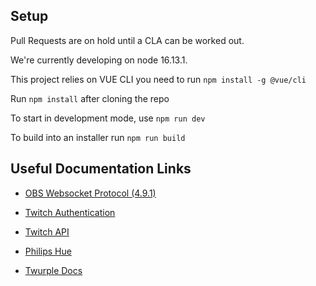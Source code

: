 ## Setup

Pull Requests are on hold until a CLA can be worked out.

We're currently developing on node 16.13.1.

This project relies on VUE CLI you need to run `npm install -g @vue/cli`

Run `npm install` after cloning the repo

To start in development mode, use `npm run dev`

To build into an installer run `npm run build`

## Useful Documentation Links

- [OBS Websocket Protocol (4.9.1)](https://github.com/obsproject/obs-websocket/blob/4.x-compat/docs/generated/protocol.md)

- [Twitch Authentication](https://dev.twitch.tv/docs/authentication)

* [Twitch API](https://dev.twitch.tv/docs/api/)

- [Philips Hue](https://developers.meethue.com/develop/get-started-2/)

- [Twurple Docs](https://twurple.js.org/)


